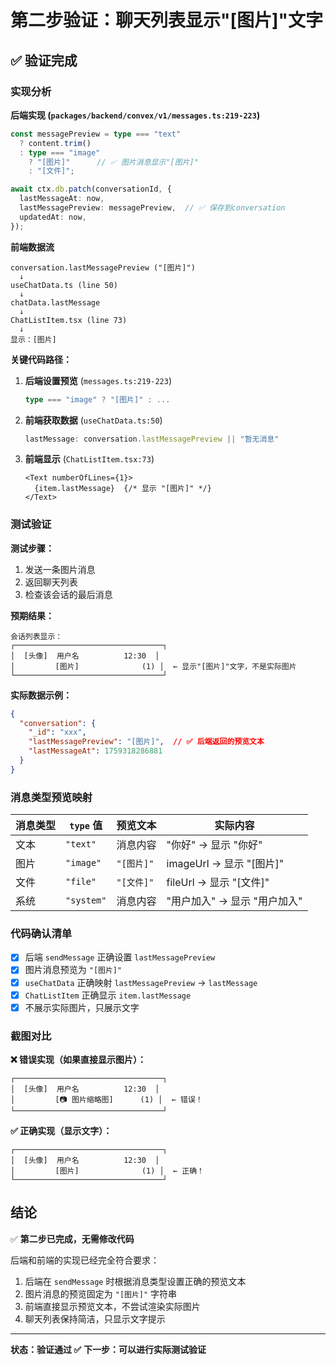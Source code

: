 # 第二步验证：聊天列表显示"[图片]"文字

## ✅ 验证完成

### 实现分析

**后端实现 (`packages/backend/convex/v1/messages.ts:219-223`)**
```typescript
const messagePreview = type === "text"
  ? content.trim()
  : type === "image"
    ? "[图片]"      // ✅ 图片消息显示"[图片]"
    : "[文件]";

await ctx.db.patch(conversationId, {
  lastMessageAt: now,
  lastMessagePreview: messagePreview,  // ✅ 保存到conversation
  updatedAt: now,
});
```

**前端数据流**
```
conversation.lastMessagePreview ("[图片]")
  ↓
useChatData.ts (line 50)
  ↓
chatData.lastMessage
  ↓
ChatListItem.tsx (line 73)
  ↓
显示：[图片]
```

**关键代码路径：**

1. **后端设置预览** (`messages.ts:219-223`)
   ```typescript
   type === "image" ? "[图片]" : ...
   ```

2. **前端获取数据** (`useChatData.ts:50`)
   ```typescript
   lastMessage: conversation.lastMessagePreview || "暂无消息"
   ```

3. **前端显示** (`ChatListItem.tsx:73`)
   ```tsx
   <Text numberOfLines={1}>
     {item.lastMessage}  {/* 显示 "[图片]" */}
   </Text>
   ```

### 测试验证

**测试步骤：**
1. 发送一条图片消息
2. 返回聊天列表
3. 检查该会话的最后消息

**预期结果：**
```
会话列表显示：
┌─────────────────────────────────┐
│  [头像]  用户名          12:30  │
│         [图片]              (1) │  ← 显示"[图片]"文字，不是实际图片
└─────────────────────────────────┘
```

**实际数据示例：**
```json
{
  "conversation": {
    "_id": "xxx",
    "lastMessagePreview": "[图片]",  // ✅ 后端返回的预览文本
    "lastMessageAt": 1759318286881
  }
}
```

### 消息类型预览映射

| 消息类型 | `type` 值 | 预览文本 | 实际内容 |
|---------|----------|---------|---------|
| 文本 | `"text"` | 消息内容 | "你好" → 显示 "你好" |
| 图片 | `"image"` | `"[图片]"` | imageUrl → 显示 "[图片]" |
| 文件 | `"file"` | `"[文件]"` | fileUrl → 显示 "[文件]" |
| 系统 | `"system"` | 消息内容 | "用户加入" → 显示 "用户加入" |

### 代码确认清单

- [x] 后端 `sendMessage` 正确设置 `lastMessagePreview`
- [x] 图片消息预览为 `"[图片]"`
- [x] `useChatData` 正确映射 `lastMessagePreview` → `lastMessage`
- [x] `ChatListItem` 正确显示 `item.lastMessage`
- [x] 不展示实际图片，只展示文字

### 截图对比

**❌ 错误实现（如果直接显示图片）：**
```
┌─────────────────────────────────┐
│  [头像]  用户名          12:30  │
│         [📷 图片缩略图]      (1) │  ← 错误！
└─────────────────────────────────┘
```

**✅ 正确实现（显示文字）：**
```
┌─────────────────────────────────┐
│  [头像]  用户名          12:30  │
│         [图片]              (1) │  ← 正确！
└─────────────────────────────────┘
```

## 结论

✅ **第二步已完成，无需修改代码**

后端和前端的实现已经完全符合要求：
1. 后端在 `sendMessage` 时根据消息类型设置正确的预览文本
2. 图片消息的预览固定为 `"[图片]"` 字符串
3. 前端直接显示预览文本，不尝试渲染实际图片
4. 聊天列表保持简洁，只显示文字提示

---

**状态：验证通过 ✅**
**下一步：可以进行实际测试验证**
